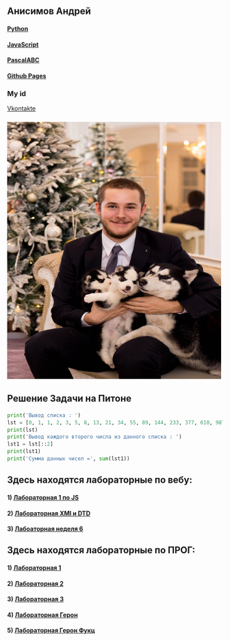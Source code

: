 ## Анисимов Андрей
#### [Python](https://www.python.org)
#### [JavaScript](https://ru.wikipedia.org/wiki/JavaScript)
#### [PascalABC](http://pascalabc.net)
#### [Github Pages](https://github.com)
### My id
[Vkontakte](https://vk.com/svanexnesu)
### <img src="dogs.jpg" width="500" height="600" />

## Решение Задачи на Питоне
```python
print('Вывод списка : ')
lst = [0, 1, 1, 2, 3, 5, 8, 13, 21, 34, 55, 89, 144, 233, 377, 610, 987, 1597, 2584, 4181, 6765, 10946]
print(lst)
print('Вывод каждого второго числа из данного списка : ')
lst1 = lst[::2]
print(lst1)
print('Сумма данных чисел =', sum(lst1))
```
## Здесь находятся лабораторные по вебу:

#### 1) [Лабораторная 1 по JS](Screenshot_1.png)
#### 2) [Лабораторная XMl и DTD](https://github.com/NikitaSH-herzen/labXML)
#### 3) [Лабоаторная неделя 6](BugDRg9KKkE.jpg)
	
## Здесь находятся лабораторные по ПРОГ:

#### 1) [Лабораторная 1](Lab1.py)
#### 2) [Лабораторная 2](https://repl.it/@NikitaShimko/LR-2)
#### 3) [Лабораторная 3](https://repl.it/@NikitaShimko/sss)
#### 4) [Лабораторная Герон](https://github.com/NikitaSH999/ProgLabGeron)
#### 5) [Лабораторная Герон Фукц](https://github.com/NikitaSH999/ProgLabGeronFunc)
